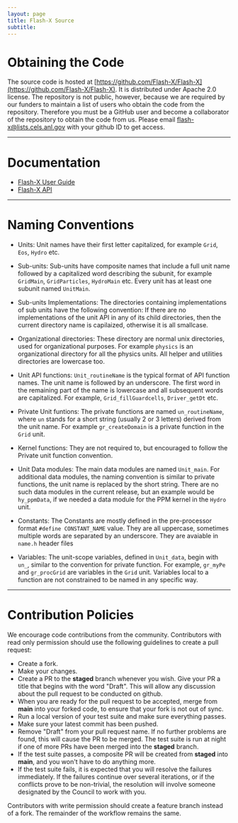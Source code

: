 ```yaml
---
layout: page
title: Flash-X Source
subtitle:  
---
```


# Obtaining the Code
The source code is hosted at [https://github.com/Flash-X/Flash-X](https://github.com/Flash-X/Flash-X). 
It is distributed under Apache 2.0 license. The repository is not public, however, because we are required 
by our funders to maintain a list of users who obtain the code from the repository. Therefore you must 
be a GitHub user and become a collaborator of the repository to obtain the code from us. Please email 
<a href="mailto:flash-x@lists.cels.anl.gov">flash-x@lists.cels.anl.gov</a> with your github ID to get access.

<hr>

# Documentation
- [Flash-X User Guide](https://flash-x.github.io/Flash-X-docs/#)
- [Flash-X API](../../api/index.html)

<hr>

# Naming Conventions
- Units: Unit names have their first letter capitalized, for example
  `Grid`, `Eos`, `Hydro` etc.

- Sub-units: Sub-units have composite names that include a full unit name
  followed by a capitalized word describing the subunit, for example `GridMain`, 
  `GridParticles`, `HydroMain` etc. Every unit has at least one subunit named `UnitMain`.

- Sub-units Implementations: The directories containing implementations of sub 
  units have the following convention: If there are no implementations of the unit API 
  in any of its child directories, then the current directory name is capilaized, otherwise 
  it is all smallcase. 

- Organizational directories: These directory are normal unix directories, used for 
  organizational purposes. For example `physics` is an organizational directory
  for all the physics units. All helper and utilities directories are lowercase too.

- Unit API functions: `Unit_routineName` is the typical format of API function names.
  The unit name is followed by an underscore. The first word in the  remaining part of 
  the name is lowercase and all subsequent words are capitalized. For example, 
  `Grid_fillGuardcells`, `Driver_getDt` etc.

- Private Unit funtions: The private functions are named `un_routineName`, where `un` 
  stands for a short string (usually 2 or 3 letters) derived from the unit name. For example 
  `gr_createDomain` is a private function in the `Grid` unit.

- Kernel functions: They are not required to, but encouraged to follow the Private unit
  function convention.

- Unit Data modules: The main data modules are named `Unit_main`. For additional data 
  modules, the naming convention is similar to private functions, the unit name is replaced 
  by the short string. There are no such data modules in the current release, but an
  example would be `hy_ppmData`, if we needed a data module for the PPM kernel in the `Hydro` unit.

- Constants: The Constants are mostly defined in the pre-processor format 
  `#define CONSTANT_NAME` value. They are all uppercase, sometimes multiple words are separated 
   by an underscore. They are avaiable in `name.h` header files

- Variables: The unit-scope variables, defined in `Unit_data`, begin with `un_`, similar to the 
  convention for private function. For example, `gr_myPe` and `gr_procGrid` are variables in the 
  `Grid` unit. Variables local to a function are not constrained to be named in any specific way.

<hr>

# Contribution Policies
We encourage code contributions from the community. Contributors with
read only permission should use the following guidelines to create a
pull request:

- Create a fork.
- Make your changes.
- Create a PR to the **staged** branch whenever you wish.
  Give your PR a title that begins with the word "Draft".
  This will allow any discussion about the pull
  request to be conducted on github.
- When you are ready for the pull request to be accepted, merge from **main**
into your forked code, to ensure that your fork is not out of sync.
- Run a local version of your test suite and make sure everything
passes.
- Make sure your latest commit has been pushed.
- Remove "Draft" from your pull request name. If no further problems
are found, this will cause the PR
to be merged. The test suite is run at night if one of more
PRs have been merged into the **staged** branch.
- If the test suite passes, a composite PR will be created from
**staged** into **main**, and you won't have to do anything more.
- If the test suite fails, it is expected that you will resolve the
  failures immediately. If the failures continue over several
  iterations, or if the conflicts prove to be non-trivial, the
  resolution will involve someone designated by the Council to work
  with you.

Contributors with write permission should create a feature branch
instead of a fork. The remainder of the workflow remains the same.
